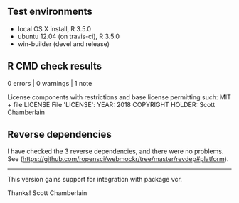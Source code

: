 ## Test environments

* local OS X install, R 3.5.0
* ubuntu 12.04 (on travis-ci), R 3.5.0
* win-builder (devel and release)

## R CMD check results

0 errors | 0 warnings | 1 note

  License components with restrictions and base license permitting such:
    MIT + file LICENSE
  File 'LICENSE':
    YEAR: 2018
    COPYRIGHT HOLDER: Scott Chamberlain

## Reverse dependencies

I have checked the 3 reverse dependencies, and there were no problems. 
See (<https://github.com/ropensci/webmockr/tree/master/revdep#platform>).

---

This version gains support for integration with package vcr.

Thanks!
Scott Chamberlain

